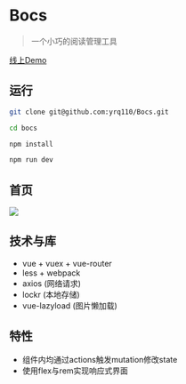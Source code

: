 # Bocs

> 一个小巧的阅读管理工具

[线上Demo](http://bocs.leanapp.cn)

## 运行

```bash
git clone git@github.com:yrq110/Bocs.git

cd bocs

npm install 

npm run dev
```

## 首页

![](https://github.com/yrq110/Bocs/blob/master/screenshots/home.png)

## 技术与库

* vue + vuex + vue-router
* less + webpack
* axios (网络请求)
* lockr (本地存储)
* vue-lazyload (图片懒加载)

## 特性
* 组件内均通过actions触发mutation修改state
* 使用flex与rem实现响应式界面
